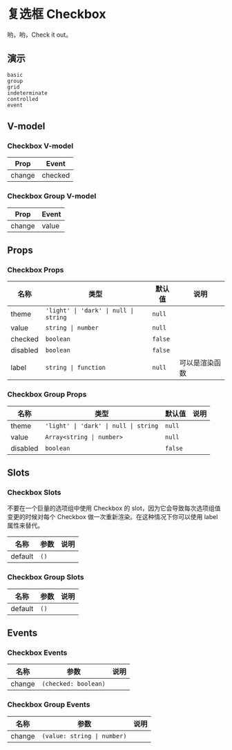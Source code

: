 # 复选框 Checkbox
哟，哟，Check it out。
## 演示
```demo
basic
group
grid
indeterminate
controlled
event
```
## V-model
### Checkbox V-model
|Prop|Event|
|-|-|
|change|checked|

### Checkbox Group V-model
|Prop|Event|
|-|-|
|change|value|

## Props
### Checkbox Props
|名称|类型|默认值|说明|
|-|-|-|-|
|theme|`'light' \| 'dark' \| null \| string`|`null`||
|value|`string \| number`|`null`||
|checked|`boolean`|`false`||
|disabled|`boolean`|`false`||
|label|`string \| function`|`null`|可以是渲染函数|

### Checkbox Group Props
|名称|类型|默认值|说明|
|-|-|-|-|
|theme|`'light' \| 'dark' \| null \| string`|`null`||
|value|`Array<string \| number>`|`null`||
|disabled|`boolean`|`false`||

## Slots
### Checkbox Slots

<n-alert title="Caveat" type="warning" style="margin-bottom: 16px">
	不要在一个巨量的选项组中使用 Checkbox 的 slot，因为它会导致每次选项组值变更的时候对每个 Checkbox 做一次重新渲染。在这种情况下你可以使用 <n-text code>label</n-text> 属性来替代。
</n-alert>


|名称|参数|说明|
|-|-|-|
|default|`()`||

### Checkbox Group Slots
|名称|参数|说明|
|-|-|-|
|default|`()`||

## Events
### Checkbox Events
|名称|参数|说明|
|-|-|-|
|change|`(checked: boolean)`||

### Checkbox Group Events
|名称|参数|说明|
|-|-|-|
|change|`(value: string \| number)`||